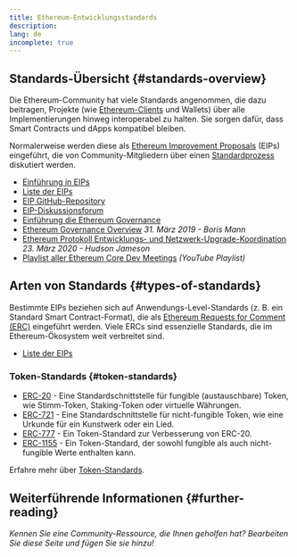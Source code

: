 ```yaml
---
title: Ethereum-Entwicklungsstandards
description:
lang: de
incomplete: true
---
```


## Standards-Übersicht {#standards-overview}

Die Ethereum-Community hat viele Standards angenommen, die dazu beitragen, Projekte (wie [Ethereum-Clients](/Developers/Docs/Nodes-and-Clients/) und Wallets) über alle Implementierungen hinweg interoperabel zu halten. Sie sorgen dafür, dass Smart Contracts und dApps kompatibel bleiben.

Normalerweise werden diese als [Ethereum Improvement Proposals](/eips/) (EIPs) eingeführt, die von Community-Mitgliedern über einen [Standardprozess](https://eips.ethereum.org/EIPS/eip-1) diskutiert werden.

- [Einführung in EIPs](/eips/)
- [Liste der EIPs](https://eips.ethereum.org/)
- [EIP GitHub-Repository](https://github.com/ethereum/EIPs)
- [EIP-Diskussionsforum](https://ethereum-magicians.org/c/eips)
- [Einführung die Ethereum Governance](/governance/)
- [Ethereum Governance Overview](https://web.archive.org/web/20201107234050/https://blog.bmannconsulting.com/Ethereum-Governance/) _31. März 2019 - Boris Mann_
- [Ethereum Protokoll Entwicklungs- und Netzwerk-Upgrade-Koordination](https://hudsonjameson.com/2020-03-23-ethereum-protocol-development-governance-and-network-upgrade-coordination/) _23. März 2020 - Hudson Jameson_
- [Playlist aller Ethereum Core Dev Meetings](https://www.youtube.com/playlist?list=PLaM7G4Llrb7zfMXCZVEXEABT8OSnd4-7w) _(YouTube Playlist)_

## Arten von Standards {#types-of-standards}

Bestimmte EIPs beziehen sich auf Anwendungs-Level-Standards (z. B. ein Standard Smart Contract-Format), die als [Ethereum Requests for Comment (ERC)](https://eips.ethereum.org/erc) eingeführt werden. Viele ERCs sind essenzielle Standards, die im Ethereum-Ökosystem weit verbreitet sind.

- [Liste der EIPs](https://eips.ethereum.org/erc)

### Token-Standards {#token-standards}

- [ERC-20](/developers/docs/standards/tokens/erc-20/) - Eine Standardschnittstelle für fungible (austauschbare) Token, wie Stimm-Token, Staking-Token oder virtuelle Währungen.
- [ERC-721](/Developers/Docs/Standards/Tokens/erc-721/) - Eine Standardschnittstelle für nicht-fungible Token, wie eine Urkunde für ein Kunstwerk oder ein Lied.
- [ERC-777](/Developers/Docs/Standards/Tokens/erc-777/) - Ein Token-Standard zur Verbesserung von ERC-20.
- [ERC-1155](/Developers/Docs/Standards/Tokens/erc-1155/) - Ein Token-Standard, der sowohl fungible als auch nicht-fungible Werte enthalten kann.

Erfahre mehr über [Token-Standards](/Developers/Docs/Standards/Tokens/).

## Weiterführende Informationen {#further-reading}

_Kennen Sie eine Community-Ressource, die Ihnen geholfen hat? Bearbeiten Sie diese Seite und fügen Sie sie hinzu!_
